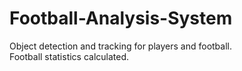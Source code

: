 # Football-Analysis-System

Object detection and tracking for players and football. <br />
Football statistics calculated. 

